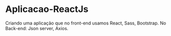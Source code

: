 # Aplicacao-ReactJs
 Criando uma aplicação que no front-end usamos React, Sass, Bootstrap.  No Back-end: Json server, Axios.
